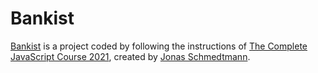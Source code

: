 # Bankist

[Bankist](https://pashakin.github.io/bankist/) is a project coded by following the instructions of [The Complete JavaScript Course 2021](https://www.udemy.com/course/the-complete-javascript-course/?persist_locale=&locale=en_US), created by [Jonas Schmedtmann](https://twitter.com/jonasschmedtman).
